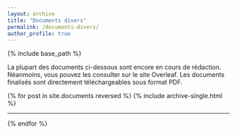 ```yaml
---
layout: archive
title: "Documents divers"
permalink: /documents-divers/
author_profile: true
---
```


{% include base_path %}

La plupart des documents ci-dessous sont encore en cours de rédaction. Néanmoins, vous pouvez les consulter sur le site Overleaf. Les documents finalisés sont directement téléchargeables sous format PDF.

{% for post in site.documents reversed %}
  {% include archive-single.html %}
  ___
{% endfor %}